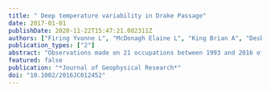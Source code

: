 ```yaml
---
title: " Deep temperature variability in Drake Passage"
date: 2017-01-01
publishDate: 2020-11-22T15:47:21.082311Z
authors: ["Firing Yvonne L", "McDonagh Elaine L", "King Brian A", "Desbruyeres Damien"]
publication_types: ["2"]
abstract: "Observations made on 21 occupations between 1993 and 2016 of GO‐SHIP line SR1b in eastern Drake Passage show an average temperature of 0.53°C deeper than 2000 dbar, with no significant trend, but substantial year‐to‐year variability (standard deviation 0.08°C). Using a neutral density framework to decompose the temperature variability into isopycnal displacement (heave) and isopycnal property change components shows that approximately 95% of the year‐to‐year variance in deep temperature is due to heave. Changes on isopycnals make a small contribution to year‐to‐year variability but contribute a significant trend of −1.4 ± 0.6 m°C per year, largest for density (γn) > 28.1, south of the Polar Front (PF). The heave component is depth‐coherent and results from either vertical or horizontal motions of neutral density surfaces, which trend upward and northward around the PF, downward for the densest levels in the southern section, and downward and southward in the Subantarctic Front and Southern Antarctic Circumpolar Current Front (SACCF). A proxy for the locations of the Antarctic Circumpolar Current (ACC) fronts is constructed from the repeat hydrographic data and has a strong relationship with deep ocean heat content, explaining 76% of deep temperature variance. The same frontal position proxy based on satellite altimeter‐derived surface velocities explains 73% of deep temperature variance. The position of the PF plays the strongest role in this relationship between ACC fronts and deep temperature variability in Drake Passage, although much of the temperature variability in the southern half of the section can be explained by the position of the SACCF."
featured: false
publication: "*Journal of Geophysical Research*"
doi: "10.1002/2016JC012452"
---
```

